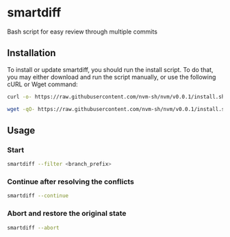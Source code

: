 # smartdiff
Bash script for easy review through multiple commits

## Installation

To install or update smartdiff, you should run the install script. To do that, you may either download and run the script manually, or use the following cURL or Wget command:

```bash
curl -o- https://raw.githubusercontent.com/nvm-sh/nvm/v0.0.1/install.sh | bash
```

```bash
wget -qO- https://raw.githubusercontent.com/nvm-sh/nvm/v0.0.1/install.sh | bash
```

## Usage

### Start

```bash
smartdiff --filter <branch_prefix>
```

### Continue after resolving the conflicts

```bash
smartdiff --continue
```

### Abort and restore the original state

```bash
smartdiff --abort
```